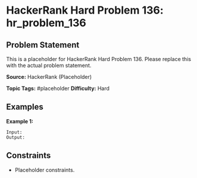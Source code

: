# HackerRank Hard Problem 136: hr_problem_136

## Problem Statement

This is a placeholder for HackerRank Hard Problem 136.
Please replace this with the actual problem statement.

**Source:** HackerRank (Placeholder)

**Topic Tags:** #placeholder
**Difficulty:** Hard

## Examples

**Example 1:**

```
Input:
Output:
```

## Constraints

- Placeholder constraints.
